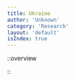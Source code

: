 ```yaml
---
title: Ukraine
author: 'Unknown'
category: 'Research'
layout: 'default'
isIndex: true
---
```


::overview

::